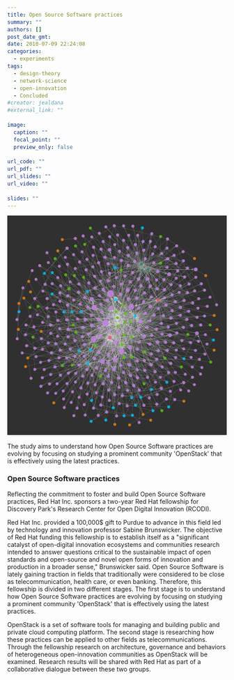 ```yaml
---
title: Open Source Software practices
summary: ""
authors: []
post_date_gmt:
date: 2010-07-09 22:24:08
categories:
  - experiments
tags:
  - design-theory
  - network-science
  - open-innovation
  - Concluded
#creator: jealdana
#external_link: ""

image:
  caption: ""
  focal_point: ""
  preview_only: false

url_code: ""
url_pdf: ""
url_slides: ""
url_video: ""

slides: ""
---
```


![](./OSS-graph.jpg)

The study aims to understand how Open Source Software practices are evolving by focusing on studying a prominent community 'OpenStack' that is effectively using the latest practices.

### Open Source Software practices

Reflecting the commitment to foster and build Open Source Software practices, Red Hat Inc. sponsors a two-year Red Hat fellowship for Discovery Park's Research Center for Open Digital Innovation (RCODI).

Red Hat Inc. provided a 100,000$ gift to Purdue to advance in this field led by technology and innovation professor Sabine Brunswicker. The objective of Red Hat funding this fellowship is to establish itself as a "significant catalyst of open-digital innovation ecosystems and communities research intended to answer questions critical to the sustainable impact of open standards and open-source and novel open forms of innovation and production in a broader sense," Brunswicker said. Open Source Software is lately gaining traction in fields that traditionally were considered to be close as telecommunication, health care, or even banking. Therefore, this fellowship is divided in two different stages. The first stage is to understand how Open Source Software practices are evolving by focusing on studying a prominent community 'OpenStack' that is effectively using the latest practices.

OpenStack is a set of software tools for managing and building public and private cloud computing platform. The second stage is researching how these practices can be applied to other fields as telecommunications. Through the fellowship research on architecture, governance and behaviors of heterogeneous open-innovation communities as OpenStack will be examined. Research results will be shared with Red Hat as part of a collaborative dialogue between these two groups.
